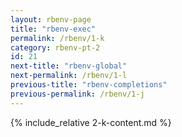 ```yaml
---
layout: rbenv-page
title: "rbenv-exec"
permalink: /rbenv/1-k
category: rbenv-pt-2
id: 21
next-title: "rbenv-global"
next-permalink: /rbenv/1-l
previous-title: "rbenv-completions"
previous-permalink: /rbenv/1-j
---
```


{% include_relative 2-k-content.md %}
